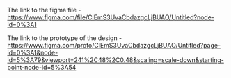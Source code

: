 The link to the figma file - https://www.figma.com/file/ClEmS3UvaCbdazgcLjBUAO/Untitled?node-id=0%3A1


The link to the prototype of the design - https://www.figma.com/proto/ClEmS3UvaCbdazgcLjBUAO/Untitled?page-id=0%3A1&node-id=5%3A79&viewport=241%2C48%2C0.48&scaling=scale-down&starting-point-node-id=5%3A54
